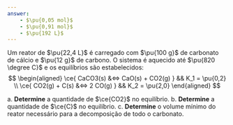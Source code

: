 ```yaml
---
answer:
    - $\pu{0,05 mol}$
    - $\pu{0,91 mol}$
    - $\pu{192 L}$
---
```



Um reator de $\pu{22,4 L}$ é carregado com $\pu{100 g}$ de carbonato de cálcio e $\pu{12 g}$ de carbono. O sistema é aquecido até $\pu{820 \degree C}$ e os equilíbrios são estabelecidos:
$$
\begin{aligned}
    \ce{ CaCO3(s) &<=> CaO(s) + CO2(g) } && K_1 = \pu{0,2} \\
    \ce{ CO2(g) + C(s) &<=> 2 CO(g) } && K_2 = \pu{2,0}
\end{aligned}
$$

a. **Determine** a quantidade de $\ce{CO2}$ no equilíbrio.
b. **Determine** a quantidade de $\ce{C}$ no equilíbrio.
c. **Determine** o volume mínimo do reator necessário para a decomposição de todo o carbonato.
